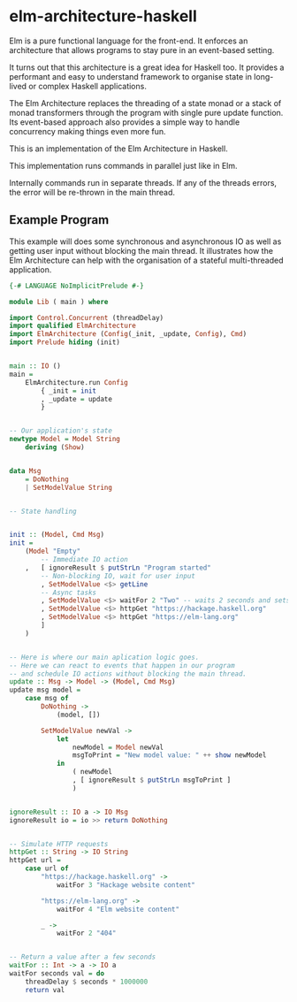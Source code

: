 # elm-architecture-haskell

Elm is a pure functional language for the front-end. It enforces an architecture that allows programs to stay pure in an event-based setting.

It turns out that this architecture is a great idea for Haskell too. It provides a performant and easy to understand framework to organise state in long-lived or complex Haskell applications. 

The Elm Architecture replaces the threading of a state monad or a stack of monad transformers through the program with single pure update function. Its event-based approach also provides a simple way to handle concurrency making things even more fun.

This is an implementation of the Elm Architecture in Haskell.

This implementation runs commands in parallel just like in Elm.

Internally commands run in separate threads. If any of the threads errors, the
error will be re-thrown in the main thread.

## Example Program

This example will does some synchronous and asynchronous IO as well as getting user input without blocking the main thread. It illustrates how the Elm Architecture can help with the organisation of a stateful multi-threaded application.

```haskell
{-# LANGUAGE NoImplicitPrelude #-}

module Lib ( main ) where

import Control.Concurrent (threadDelay)
import qualified ElmArchitecture 
import ElmArchitecture (Config(_init, _update, Config), Cmd)
import Prelude hiding (init)


main :: IO ()
main =
    ElmArchitecture.run Config
        { _init = init
        , _update = update
        }


-- Our application's state
newtype Model = Model String
    deriving (Show)


data Msg
    = DoNothing
    | SetModelValue String


-- State handling


init :: (Model, Cmd Msg)
init =
    (Model "Empty"
        -- Immediate IO action
    ,   [ ignoreResult $ putStrLn "Program started"  
        -- Non-blocking IO, wait for user input
        , SetModelValue <$> getLine 
        -- Async tasks
        , SetModelValue <$> waitFor 2 "Two" -- waits 2 seconds and sets model value to "Two"
        , SetModelValue <$> httpGet "https://hackage.haskell.org"
        , SetModelValue <$> httpGet "https://elm-lang.org"
        ]
    )


-- Here is where our main aplication logic goes.
-- Here we can react to events that happen in our program
-- and schedule IO actions without blocking the main thread.
update :: Msg -> Model -> (Model, Cmd Msg)
update msg model =
    case msg of
        DoNothing ->
            (model, [])

        SetModelValue newVal ->
            let
                newModel = Model newVal
                msgToPrint = "New model value: " ++ show newModel
            in
                ( newModel
                , [ ignoreResult $ putStrLn msgToPrint ]
                )


ignoreResult :: IO a -> IO Msg
ignoreResult io = io >> return DoNothing


-- Simulate HTTP requests
httpGet :: String -> IO String
httpGet url =
    case url of
        "https://hackage.haskell.org" ->
            waitFor 3 "Hackage website content"

        "https://elm-lang.org" ->
            waitFor 4 "Elm website content"

        _ ->
            waitFor 2 "404"


-- Return a value after a few seconds
waitFor :: Int -> a -> IO a
waitFor seconds val = do
    threadDelay $ seconds * 1000000
    return val
```
